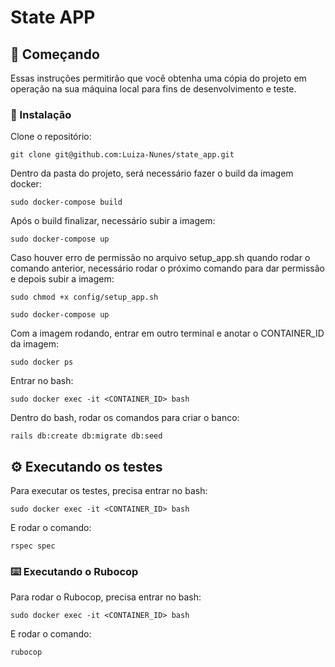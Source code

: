 # State APP

## 🚀 Começando

Essas instruções permitirão que você obtenha uma cópia do projeto em operação na sua máquina local para fins de desenvolvimento e teste.


### 🔧 Instalação

Clone o repositório:
```
git clone git@github.com:Luiza-Nunes/state_app.git
```

Dentro da pasta do projeto, será necessário fazer o build da imagem docker:
```
sudo docker-compose build
```

Após o build finalizar, necessário subir a imagem:
```
sudo docker-compose up
```

Caso houver erro de permissão no arquivo setup_app.sh quando rodar o comando anterior, necessário rodar o próximo comando para dar permissão e depois subir a imagem:
```
sudo chmod +x config/setup_app.sh
```
```
sudo docker-compose up
```

Com a imagem rodando, entrar em outro terminal e anotar o CONTAINER_ID da imagem:
```
sudo docker ps
```

Entrar no bash:
```
sudo docker exec -it <CONTAINER_ID> bash
```

Dentro do bash, rodar os comandos para criar o banco:
```
rails db:create db:migrate db:seed
```

## ⚙️ Executando os testes

Para executar os testes, precisa entrar no bash:
```
sudo docker exec -it <CONTAINER_ID> bash
```

E rodar o comando:
```
rspec spec
```

### ⌨️ Executando o Rubocop

Para rodar o Rubocop, precisa entrar no bash:
```
sudo docker exec -it <CONTAINER_ID> bash
```

E rodar o comando:
```
rubocop
```
